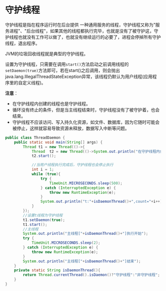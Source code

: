 # 守护线程

守护线程是指在程序运行时在后台提供 一种通用服务的线程，守护线程又称为"服务进程"、"后台线程"，如果其他的线程都执行完毕，也就是没有了被守护这，守护线程也就没有工作可以做了，也就没有继续运行的必要了，进程会停掉所有守护线程，退出程序。

JVM的垃圾回收线程就是典型的守护线程。

设置为守护线程，只需要在调用`start()`方法启动之前调用线程的`setDaemon(true)`方法即可，若在start()之后调用，则会抛出java.lang.IllegalThreadStateException异常，该线程仍默认为用户线程(应用程序里的自定义线程)。

**注意**：

- 在守护线程内创建的线程也是守护线程。
- 循环没有终止的条件，但是当主线程结束时，守护线程没有了被守护着，也会结束。
- 守护线程不应该访问、写入持久化资源，如文件、数据库，因为它随时可能会被停止，这样就容易导致资源未释放，数据写入中断等问题。

```java
public class ThreadDaemon {
    public static void main(String[] args) {
        Thread t1 = new Thread(()->{
            Thread  t2 = new Thread(()->System.out.println("在守护线程内创建的线程是"+isDaemonThread()));
            t2.start();

            //当用户线程执行完成后，守护线程也会停止执行
            int i = 1;
            while (true){
                try {
                    TimeUnit.MICROSECONDS.sleep(500);
                } catch (InterruptedException e) {
                    throw new RuntimeException(e);
                }
                System.out.println("t:"+isDaemonThread()+",count="+i++);
            }
        });
        //设置t线程为守护线程
        t1.setDaemon(true);
        t1.start();
        //主线程
        System.out.println("主线程["+isDaemonThread()+"]执行开始");
        try {
            TimeUnit.MICROSECONDS.sleep(2);
        } catch (InterruptedException e) {
            throw new RuntimeException(e);
        }
        System.out.println("主线程["+isDaemonThread()+"]结束");
    }
    private static String isDaemonThread(){
        return Thread.currentThread().isDaemon()?"守护线程":"非守护线程";
    }
}
```











